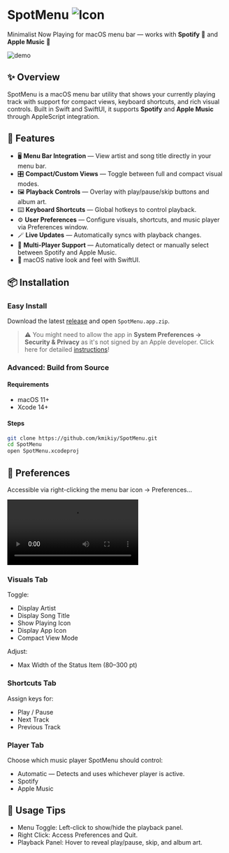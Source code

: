 # SpotMenu ![Icon](https://github.com/user-attachments/assets/704ed30e-3995-4bf0-b33d-07e0291bc027)

Minimalist Now Playing for macOS menu bar — works with **Spotify** 🎵 and **Apple Music** 🍎

![demo](https://github.com/user-attachments/assets/4b6b8e15-7180-44f1-abf7-796566a02fbb)

## ✨ Overview

SpotMenu is a macOS menu bar utility that shows your currently playing track with support for compact views, keyboard shortcuts, and rich visual controls. Built in Swift and SwiftUI, it supports **Spotify** and **Apple Music** through AppleScript integration.

## 🔧 Features

- 🖥️ **Menu Bar Integration** — View artist and song title directly in your menu bar.
- 🎛️ **Compact/Custom Views** — Toggle between full and compact visual modes.
- 🖼️ **Playback Controls** — Overlay with play/pause/skip buttons and album art.
- ⌨️ **Keyboard Shortcuts** — Global hotkeys to control playback.
- ⚙️ **User Preferences** — Configure visuals, shortcuts, and music player via Preferences window.
- 🪄 **Live Updates** — Automatically syncs with playback changes.
- 🔁 **Multi-Player Support** — Automatically detect or manually select between Spotify and Apple Music.
- 🍎 macOS native look and feel with SwiftUI.

## 📦 Installation

### Easy Install

Download the latest [release](https://github.com/kmikiy/SpotMenu/releases) and open `SpotMenu.app.zip`.

> ⚠️ You might need to allow the app in **System Preferences → Security & Privacy** as it's not signed by an Apple developer. Click here for detailed [instructions](https://support.apple.com/kb/PH25088?locale=en_US)!

### Advanced: Build from Source

#### Requirements

- macOS 11+
- Xcode 14+

#### Steps

```bash
git clone https://github.com/kmikiy/SpotMenu.git
cd SpotMenu
open SpotMenu.xcodeproj
```

## 🎨 Preferences

Accessible via right-clicking the menu bar icon → Preferences…

![preferences](https://github.com/kmikiy/SpotMenu/raw/refs/heads/master/assets/media/preferences.mov)

### Visuals Tab

Toggle:

- Display Artist
- Display Song Title
- Show Playing Icon
- Display App Icon
- Compact View Mode

Adjust:

- Max Width of the Status Item (80–300 pt)

### Shortcuts Tab

Assign keys for:

- Play / Pause
- Next Track
- Previous Track

### Player Tab

Choose which music player SpotMenu should control:

- Automatic — Detects and uses whichever player is active.
- Spotify
- Apple Music

## 🧠 Usage Tips

- Menu Toggle: Left-click to show/hide the playback panel.
- Right Click: Access Preferences and Quit.
- Playback Panel: Hover to reveal play/pause, skip, and album art.
